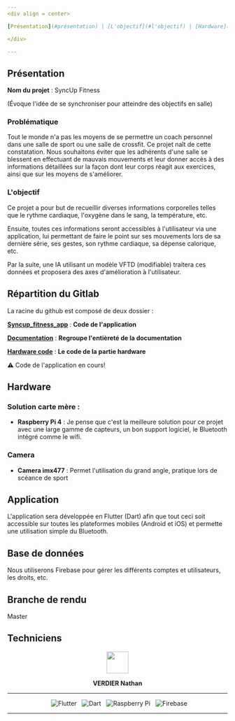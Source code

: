 ```yaml
---
<div align = center>

[Présentation](#présentation) | [L'objectif](#l'objectif) | [Hardware](#hardware)

</div>

---
```



## Présentation

**Nom du projet** : SyncUp Fitness

(Évoque l'idée de se synchroniser pour atteindre des objectifs en salle)

### Problématique

Tout le monde n'a pas les moyens de se permettre un coach personnel dans une salle de sport ou une salle de crossfit. Ce projet naît de cette constatation. Nous souhaitons éviter que les adhérents d'une salle se blessent en effectuant de mauvais mouvements et leur donner accès à des informations détaillées sur la façon dont leur corps réagit aux exercices, ainsi que sur les moyens de s'améliorer.

### L'objectif

Ce projet a pour but de recueillir diverses informations corporelles telles que le rythme cardiaque, l'oxygène dans le sang, la température, etc.

Ensuite, toutes ces informations seront accessibles à l'utilisateur via une application, lui permettant de faire le point sur ses mouvements lors de sa dernière série, ses gestes, son rythme cardiaque, sa dépense calorique, etc.

Par la suite, une IA utilisant un modèle VFTD (modifiable) traitera ces données et proposera des axes d'amélioration à l'utilisateur.

## Répartition du Gitlab

La racine du github est composé de deux dossier :

[**Syncup_fitness_app**](Application) : **Code de l'application**

[**Documentation**](Documentation) : **Regroupe l'entièreté  de la documentation**

[**Hardware code**](Hardware) : **Le code de la partie hardware**

⚠️ Code de l'application en cours!

## Hardware
### Solution carte mère :
   - **Raspberry Pi 4** : Je pense que c'est la meilleure solution pour ce projet avec une large gamme de capteurs, un bon support logiciel, le Bluetooth intégré comme le wifi. 

### Camera
   - **Camera imx477** : Permet l'utilisation du grand angle, pratique lors de scéance de sport

## Application
L'application sera développée en Flutter (Dart) afin que tout ceci soit accessible sur toutes les plateformes mobiles (Android et iOS) et permette une utilisation simple du Bluetooth. 


## Base de données
Nous utiliserons Firebase pour gérer les différents comptes et utilisateurs, les droits, etc. 

## Branche de rendu 
Master

## Techniciens
<div align = center>

<a href = "https://github.com/nathanverdier">
<img src ="https://www.proservices-informatique.fr/wp-content/uploads/2023/11/abonnement-assistance-maintenance-informatique.png" height="50px">
</a>

<strong>VERDIER Nathan</strong>



---


&nbsp; ![Flutter](https://img.shields.io/badge/Flutter-02569B?style=for-the-badge&logo=flutter&logoColor=white)
&nbsp; ![Dart](https://img.shields.io/badge/Dart-00599C?style=for-the-badge&logo=dart&logoColor=white) 
&nbsp; ![Raspberry Pi](https://img.shields.io/badge/Raspberry%20Pi-C51A4A?style=for-the-badge&logo=raspberry-pi&logoColor=white)
&nbsp; ![Firebase](https://img.shields.io/badge/Firebase-FFCA28?style=for-the-badge&logo=firebase&logoColor=white)


---


</div>



<div align = center>
</div>
